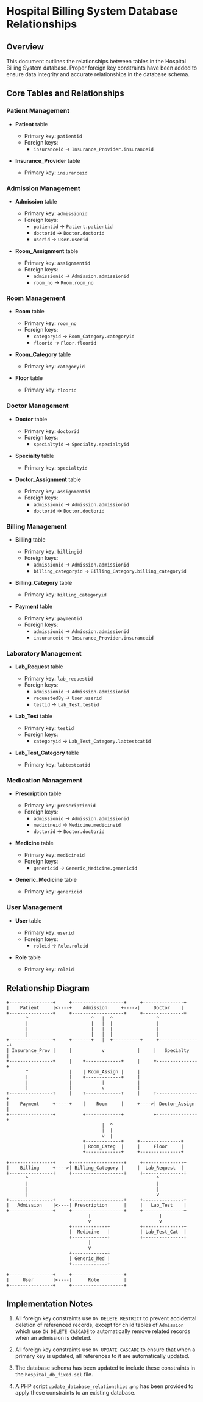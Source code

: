 # Hospital Billing System Database Relationships

## Overview

This document outlines the relationships between tables in the Hospital Billing System database. Proper foreign key constraints have been added to ensure data integrity and accurate relationships in the database schema.

## Core Tables and Relationships

### Patient Management

- **Patient** table
  - Primary key: `patientid`
  - Foreign keys:
    - `insuranceid` → `Insurance_Provider.insuranceid`

- **Insurance_Provider** table
  - Primary key: `insuranceid`

### Admission Management

- **Admission** table
  - Primary key: `admissionid`
  - Foreign keys:
    - `patientid` → `Patient.patientid`
    - `doctorid` → `Doctor.doctorid`
    - `userid` → `User.userid`

- **Room_Assignment** table
  - Primary key: `assignmentid`
  - Foreign keys:
    - `admissionid` → `Admission.admissionid`
    - `room_no` → `Room.room_no`

### Room Management

- **Room** table
  - Primary key: `room_no`
  - Foreign keys:
    - `categoryid` → `Room_Category.categoryid`
    - `floorid` → `Floor.floorid`

- **Room_Category** table
  - Primary key: `categoryid`

- **Floor** table
  - Primary key: `floorid`

### Doctor Management

- **Doctor** table
  - Primary key: `doctorid`
  - Foreign keys:
    - `specialtyid` → `Specialty.specialtyid`

- **Specialty** table
  - Primary key: `specialtyid`

- **Doctor_Assignment** table
  - Primary key: `assignmentid`
  - Foreign keys:
    - `admissionid` → `Admission.admissionid`
    - `doctorid` → `Doctor.doctorid`

### Billing Management

- **Billing** table
  - Primary key: `billingid`
  - Foreign keys:
    - `admissionid` → `Admission.admissionid`
    - `billing_categoryid` → `Billing_Category.billing_categoryid`

- **Billing_Category** table
  - Primary key: `billing_categoryid`

- **Payment** table
  - Primary key: `paymentid`
  - Foreign keys:
    - `admissionid` → `Admission.admissionid`
    - `insuranceid` → `Insurance_Provider.insuranceid`

### Laboratory Management

- **Lab_Request** table
  - Primary key: `lab_requestid`
  - Foreign keys:
    - `admissionid` → `Admission.admissionid`
    - `requestedBy` → `User.userid`
    - `testid` → `Lab_Test.testid`

- **Lab_Test** table
  - Primary key: `testid`
  - Foreign keys:
    - `categoryid` → `Lab_Test_Category.labtestcatid`

- **Lab_Test_Category** table
  - Primary key: `labtestcatid`

### Medication Management

- **Prescription** table
  - Primary key: `prescriptionid`
  - Foreign keys:
    - `admissionid` → `Admission.admissionid`
    - `medicineid` → `Medicine.medicineid`
    - `doctorid` → `Doctor.doctorid`

- **Medicine** table
  - Primary key: `medicineid`
  - Foreign keys:
    - `genericid` → `Generic_Medicine.genericid`

- **Generic_Medicine** table
  - Primary key: `genericid`

### User Management

- **User** table
  - Primary key: `userid`
  - Foreign keys:
    - `roleid` → `Role.roleid`

- **Role** table
  - Primary key: `roleid`

## Relationship Diagram

```
+----------------+     +-------------------+     +---------------+
|    Patient     |<----+    Admission     +---->|     Doctor    |
+----------------+     +-------------------+     +---------------+
       ^                       ^   |  ^                ^
       |                       |   |  |                |
       |                       |   |  |                |
       |                       |   |  |                |
+----------------+     +-------+   |  +----------+     +---------------+
| Insurance_Prov |     |           v            |     |   Specialty   |
+----------------+     |    +-------------+     |     +---------------+
       ^               |    | Room_Assign |     |
       |               |    +-------------+     |
       |               |           |            |
       |               |           v            |
+----------------+     |    +-------------+     |     +---------------+
|    Payment     +-----+    |    Room     |     +---->| Doctor_Assign |
+----------------+          +-------------+           +---------------+
                                   |  ^
                                   |  |
                                   v  |
                            +-------------+     +---------------+
                            | Room_Categ  |     |     Floor     |
                            +-------------+     +---------------+

+----------------+     +-------------------+     +---------------+
|    Billing     +---->| Billing_Category |     |  Lab_Request  |
+----------------+     +-------------------+     +---------------+
       ^                                               ^
       |                                               |
       |                                               |
       |                                               v
+----------------+     +-------------------+     +---------------+
|   Admission    |<----| Prescription      |     |   Lab_Test    |
+----------------+     +-------------------+     +---------------+
                              |                         |
                              v                         v
                       +-------------+           +---------------+
                       |  Medicine   |           | Lab_Test_Cat  |
                       +-------------+           +---------------+
                              |
                              v
                       +-------------+
                       | Generic_Med |
                       +-------------+

+----------------+     +-------------------+
|     User       |<----|      Role         |
+----------------+     +-------------------+
```

## Implementation Notes

1. All foreign key constraints use `ON DELETE RESTRICT` to prevent accidental deletion of referenced records, except for child tables of `Admission` which use `ON DELETE CASCADE` to automatically remove related records when an admission is deleted.

2. All foreign key constraints use `ON UPDATE CASCADE` to ensure that when a primary key is updated, all references to it are automatically updated.

3. The database schema has been updated to include these constraints in the `hospital_db_fixed.sql` file.

4. A PHP script `update_database_relationships.php` has been provided to apply these constraints to an existing database.